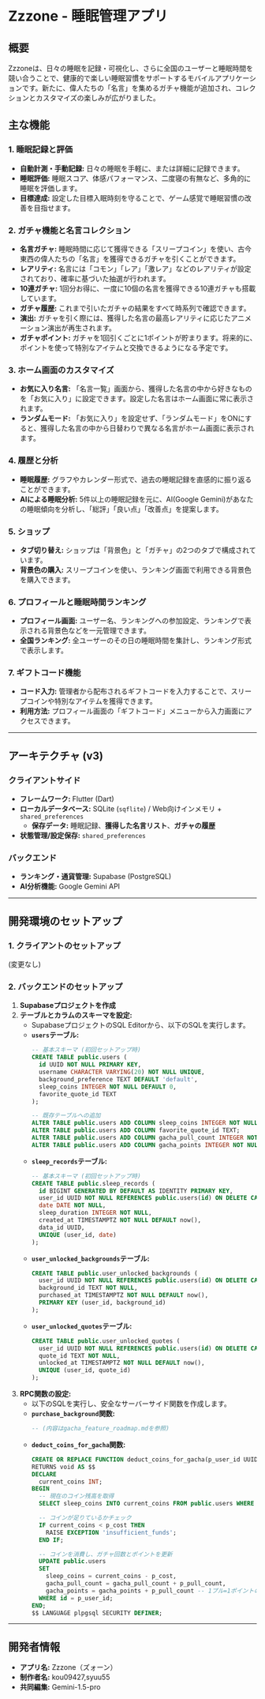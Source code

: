 # Zzzone - 睡眠管理アプリ

## 概要
Zzzoneは、日々の睡眠を記録・可視化し、さらに全国のユーザーと睡眠時間を競い合うことで、健康的で楽しい睡眠習慣をサポートするモバイルアプリケーションです。新たに、偉人たちの「名言」を集めるガチャ機能が追加され、コレクションとカスタマイズの楽しみが広がりました。

## 主な機能

### 1. 睡眠記録と評価
- **自動計測・手動記録:** 日々の睡眠を手軽に、または詳細に記録できます。
- **睡眠評価:** 睡眠スコア、体感パフォーマンス、二度寝の有無など、多角的に睡眠を評価します。
- **目標達成:** 設定した目標入眠時刻を守ることで、ゲーム感覚で睡眠習慣の改善を目指せます。

### 2. ガチャ機能と名言コレクション
- **名言ガチャ:** 睡眠時間に応じて獲得できる「スリープコイン」を使い、古今東西の偉人たちの「名言」を獲得できるガチャを引くことができます。
- **レアリティ:** 名言には「コモン」「レア」「激レア」などのレアリティが設定されており、確率に基づいた抽選が行われます。
- **10連ガチャ:** 1回分お得に、一度に10個の名言を獲得できる10連ガチャも搭載しています。
- **ガチャ履歴:** これまで引いたガチャの結果をすべて時系列で確認できます。
- **演出:** ガチャを引く際には、獲得した名言の最高レアリティに応じたアニメーション演出が再生されます。
- **ガチャポイント:** ガチャを1回引くごとに1ポイントが貯まります。将来的に、ポイントを使って特別なアイテムと交換できるようになる予定です。

### 3. ホーム画面のカスタマイズ
- **お気に入り名言:** 「名言一覧」画面から、獲得した名言の中から好きなものを「お気に入り」に設定できます。設定した名言はホーム画面に常に表示されます。
- **ランダムモード:** 「お気に入り」を設定せず、「ランダムモード」をONにすると、獲得した名言の中から日替わりで異なる名言がホーム画面に表示されます。

### 4. 履歴と分析
- **睡眠履歴:** グラフやカレンダー形式で、過去の睡眠記録を直感的に振り返ることができます。
- **AIによる睡眠分析:** 5件以上の睡眠記録を元に、AI(Google Gemini)があなたの睡眠傾向を分析し、「総評」「良い点」「改善点」を提案します。

### 5. ショップ
- **タブ切り替え:** ショップは「背景色」と「ガチャ」の2つのタブで構成されています。
- **背景色の購入:** スリープコインを使い、ランキング画面で利用できる背景色を購入できます。

### 6. プロフィールと睡眠時間ランキング
- **プロフィール画面:** ユーザー名、ランキングへの参加設定、ランキングで表示される背景色などを一元管理できます。
- **全国ランキング:** 全ユーザーのその日の睡眠時間を集計し、ランキング形式で表示します。

### 7. ギフトコード機能
- **コード入力:** 管理者から配布されるギフトコードを入力することで、スリープコインや特別なアイテムを獲得できます。
- **利用方法:** プロフィール画面の「ギフトコード」メニューから入力画面にアクセスできます。

---

## アーキテクチャ (v3)

### クライアントサイド
- **フレームワーク:** Flutter (Dart)
- **ローカルデータベース:** SQLite (`sqflite`) / Web向けインメモリ + `shared_preferences`
  - **保存データ:** 睡眠記録、**獲得した名言リスト**、**ガチャの履歴**
- **状態管理/設定保存:** `shared_preferences`

### バックエンド
- **ランキング・通貨管理:** Supabase (PostgreSQL)
- **AI分析機能:** Google Gemini API

---

## 開発環境のセットアップ

### 1. クライアントのセットアップ
(変更なし)

### 2. バックエンドのセットアップ
1.  **Supabaseプロジェクトを作成**
2.  **テーブルとカラムのスキーマを設定:**
    - SupabaseプロジェクトのSQL Editorから、以下のSQLを実行します。
    - **`users`テーブル:**
      ```sql
      -- 基本スキーマ (初回セットアップ時)
      CREATE TABLE public.users (
        id UUID NOT NULL PRIMARY KEY,
        username CHARACTER VARYING(20) NOT NULL UNIQUE,
        background_preference TEXT DEFAULT 'default',
        sleep_coins INTEGER NOT NULL DEFAULT 0,
        favorite_quote_id TEXT
      );

      -- 既存テーブルへの追加
      ALTER TABLE public.users ADD COLUMN sleep_coins INTEGER NOT NULL DEFAULT 0;
      ALTER TABLE public.users ADD COLUMN favorite_quote_id TEXT;
      ALTER TABLE public.users ADD COLUMN gacha_pull_count INTEGER NOT NULL DEFAULT 0;
      ALTER TABLE public.users ADD COLUMN gacha_points INTEGER NOT NULL DEFAULT 0;
      ```
    - **`sleep_records`テーブル:**
      ```sql
      -- 基本スキーマ (初回セットアップ時)
      CREATE TABLE public.sleep_records (
        id BIGINT GENERATED BY DEFAULT AS IDENTITY PRIMARY KEY,
        user_id UUID NOT NULL REFERENCES public.users(id) ON DELETE CASCADE,
        date DATE NOT NULL,
        sleep_duration INTEGER NOT NULL,
        created_at TIMESTAMPTZ NOT NULL DEFAULT now(),
        data_id UUID,
        UNIQUE (user_id, date)
      );
      ```
    - **`user_unlocked_backgrounds`テーブル:**
      ```sql
      CREATE TABLE public.user_unlocked_backgrounds (
        user_id UUID NOT NULL REFERENCES public.users(id) ON DELETE CASCADE,
        background_id TEXT NOT NULL,
        purchased_at TIMESTAMPTZ NOT NULL DEFAULT now(),
        PRIMARY KEY (user_id, background_id)
      );
      ```
    - **`user_unlocked_quotes`テーブル:**
      ```sql
      CREATE TABLE public.user_unlocked_quotes (
        user_id UUID NOT NULL REFERENCES public.users(id) ON DELETE CASCADE,
        quote_id TEXT NOT NULL,
        unlocked_at TIMESTAMPTZ NOT NULL DEFAULT now(),
        UNIQUE (user_id, quote_id)
      );
      ```
3.  **RPC関数の設定:**
    - 以下のSQLを実行し、安全なサーバーサイド関数を作成します。
    - **`purchase_background`関数:**
      ```sql
      -- (内容はgacha_feature_roadmap.mdを参照)
      ```
    - **`deduct_coins_for_gacha`関数:**
      ```sql
      CREATE OR REPLACE FUNCTION deduct_coins_for_gacha(p_user_id UUID, p_cost INT, p_pull_count INT)
      RETURNS void AS $$
      DECLARE
        current_coins INT;
      BEGIN
        -- 現在のコイン残高を取得
        SELECT sleep_coins INTO current_coins FROM public.users WHERE id = p_user_id;

        -- コインが足りているかチェック
        IF current_coins < p_cost THEN
          RAISE EXCEPTION 'insufficient_funds';
        END IF;

        -- コインを消費し、ガチャ回数とポイントを更新
        UPDATE public.users
        SET
          sleep_coins = current_coins - p_cost,
          gacha_pull_count = gacha_pull_count + p_pull_count,
          gacha_points = gacha_points + p_pull_count -- 1プル=1ポイントの場合
        WHERE id = p_user_id;
      END;
      $$ LANGUAGE plpgsql SECURITY DEFINER;
      ```

---

## 開発者情報
- **アプリ名:** Zzzone（ズォーン）
- **制作者名:** kou09427,syuu55
- **共同編集:** Gemini-1.5-pro
